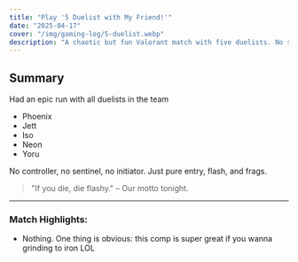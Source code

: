 ```yaml
---
title: "Play '5 Duelist with My Friend!'"
date: "2025-04-17"
cover: "/img/gaming-log/5-duelist.webp"
description: "A chaotic but fun Valorant match with five duelists. No smoke, no heals, just vibes."
---
```


<!-- ![5 Duelist Chaos](/img/gaming-log/5-duelist.webp) -->

## Summary

Had an epic run with all duelists in the team

- Phoenix
- Jett
- Iso
- Neon
- Yoru

No controller, no sentinel, no initiator. Just pure entry, flash, and frags.

> "If you die, die flashy." – Our motto tonight.

---

### Match Highlights:

- Nothing. One thing is obvious: this comp is super great if you wanna grinding to iron LOL
